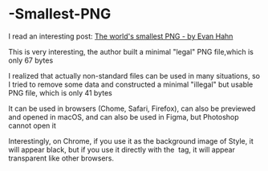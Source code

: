 # -Smallest-PNG





I read an interesting post: [The world's smallest PNG - by Evan Hahn ](https://evanhahn.com/worlds-smallest-png/)


This is very interesting, the author built a minimal "legal" PNG file,which is only 67 bytes

I realized that actually non-standard files can be used in many situations, so I tried to remove some data and constructed a minimal "illegal" but usable PNG file, which is only 41 bytes

It can be used in browsers (Chome, Safari, Firefox), can also be previewed and opened in macOS, and can also be used in Figma, but Photoshop cannot open it


Interestingly, on Chrome, if you use it as the background image of Style, it will appear black, but if you use it directly with the <img> tag, it will appear transparent like other browsers.
